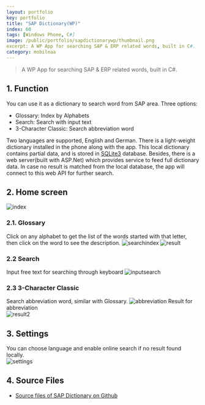 ```yaml
---
layout: portfolio
key: portfolio
title: "SAP Dictionary(WP)"
index: 60
tags: [Windows Phone, C#]
image: /public/portfolio/sapdictionarywp/thumbnail.png
excerpt: A WP App for searching SAP & ERP related words, built in C#.
category: mobileaa
---
```


> A WP App for searching SAP & ERP related words, built in C#.

## 1. Function
You can use it as a dictionary to search word from SAP area. Three options:  
* Glossary: Index by Alphabets
* Search: Search with input text
* 3-Character Classic: Search abbreviation word

Two languages are supported, English and German. There is a light-weight dictionary installed in the phone along with the app. This local dictionary contains partial data, and is stored in [SQLite3](https://www.sqlite.org/) database. Besides, there is a web server(built with ASP.Net) which provides service to feed full dictionary data. In case no result is matched from the local database, the app will connect to this web API for further search.  

## 2. Home screen  
![index](/public/portfolio/sapdictionarywp/index.png "index")  
### 2.1. Glossary
Click on any alphabet to get the list of the words started with that letter, then click on the word to see the description.
![searchindex](/public/portfolio/sapdictionarywp/searchindex.png "searchindex")
![result](/public/portfolio/sapdictionarywp/result.png "result")
### 2.2 Search  
Input free text for searching through keyboard
![inputsearch](/public/portfolio/sapdictionarywp/search.png "inputsearch")
### 2.3 3-Character Classic
Search abbreviation word, similar with Glossary.
![abbreviation](/public/portfolio/sapdictionarywp/abbreviation.png "abbreviation")
Result for abbreviation  
![result2](/public/portfolio/sapdictionarywp/result2.png "result2")
## 3. Settings
You can choose language and enable online search if no result found locally.  
![settings](/public/portfolio/sapdictionarywp/settings.png "settings")
## 4. Source Files
* [Source files of SAP Dictionary on Github](https://github.com/jojozhuang/Portfolio/tree/master/SAPDictionary/Src/DictionaryPhone)
